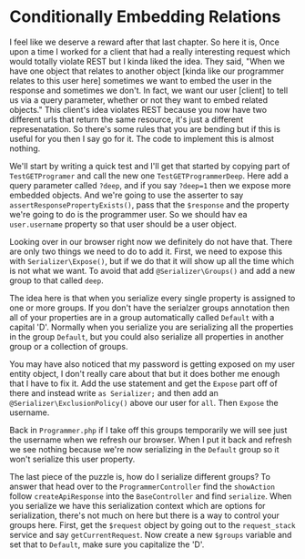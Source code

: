 # Conditionally Embedding Relations

I feel like we deserve a reward after that last chapter. So here it is, Once upon a time
I worked for a client that had a really interesting request which would totally violate REST
but I kinda liked the idea. They said, "When we have one object that relates to another
object [kinda like our programmer relates to this user here] sometimes we want to embed the
user in the response and sometimes we don't. In fact, we want our user [client] to tell us via
a query parameter, whether or not they want to embed related objects." This client's idea
violates REST because you now have two different urls that return the same resource, it's just
a different represenatation. So there's some rules that you are bending but if this is useful
for you then I say go for it. The code to implement this is almost nothing. 

We'll start by writing a quick test and I'll get that started by copying part of `TestGETProgramer`
and call the new one `TestGETProgrammerDeep`. Here add a query parameter called `?deep`, and if
you say `?deep=1` then we expose more embedded objects. And we're going to use the asserter
to say `assertResponsePropertyExists()`, pass that the `$response` and the property we're going to
do is the programmer user. So we should hav ea `user.username` property so that user should be a user
object. 

Looking over in our browser right now we definitely do not have that. There are only two things we need
to do to add it. First, we need to expose this with `Serializer\Expose()`, but if we do that it will
show up all the time which is not what we want. To avoid that add `@Serializer\Groups()` and add a new
group to that called `deep`. 

The idea here is that when you serialize every single property is assigned to one or more groups. If you don't
have the serialzer groups annotation then all of your properties are in a group automatically called `Default`
with a capital 'D'. Normally when you serialize you are serializing all the properties in the group `Default`,
but you could also serialize all properties in another group or a collection of groups. 

You may have also noticed that my password is getting exposed on my user entity object, I don't really care 
about that but it does bother me enough that I have to fix it. Add the use statement and get the `Expose`
part off of there and instead write `as Serializer;` and then add an `@Serializer\ExclusionPolicy()` above
our user for `all`. Then `Expose` the username. 

Back in `Programmer.php` if I take off this groups temporarily we will see just the username when we refresh
our browser. When I put it back and refresh we see nothing because we're now serializing in the `Default` group
so it won't serialize this user property. 

The last piece of the puzzle is, how do I serialize different groups? To answer that head over to the 
`ProgrammerController` find the `showAction` follow `createApiResponse` into the `BaseController` and find 
`serialize`. When you serialize we have this serialization context which are options for serialization,
there's not much on here but there is a way to control your groups here. First, get the `$request` object
by going out to the `request_stack` service and say `getCurrentRequest`. Now create a new `$groups` variable
and set that to `Default`, make sure you capitalize the 'D'.

